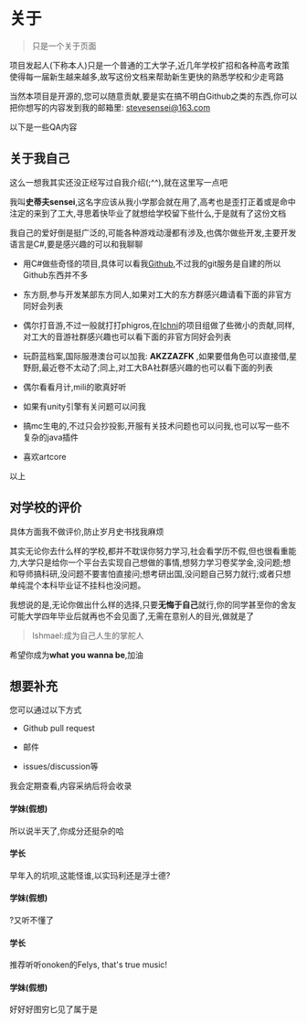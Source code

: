 # 关于

> 只是一个关于页面

项目发起人(下称本人)只是一个普通的工大学子,近几年学校扩招和各种高考政策使得每一届新生越来越多,故写这份文档来帮助新生更快的熟悉学校和少走弯路

当然本项目是开源的,您可以随意贡献,要是实在搞不明白Github之类的东西,你可以把你想写的内容发到我的邮箱里: stevesensei@163.com

以下是一些QA内容

## 关于我自己

这么一想我其实还没正经写过自我介绍(;^^),就在这里写一点吧

我叫**史蒂夫sensei**,这名字应该从我小学那会就在用了,高考也是歪打正着或是命中注定的来到了工大,寻思着快毕业了就想给学校留下些什么,于是就有了这份文档

我自己的爱好倒是挺广泛的,可能各种游戏动漫都有涉及,也偶尔做些开发,主要开发语言是C#,要是感兴趣的可以和我聊聊

- 用C#做些奇怪的项目,具体可以看我[Github](https://github.com/stevesensei),不过我的git服务是自建的所以Github东西并不多

- 东方厨,参与开发某部东方同人,如果对工大的东方群感兴趣请看下面的非官方同好会列表

- 偶尔打音游,不过一般就打打phigros,在[Ichni](https://search.bilibili.com/all?keyword=ichni)的项目组做了些微小的贡献,同样,对工大的音游社群感兴趣也可以看下面的非官方同好会列表

- 玩蔚蓝档案,国际服港澳台可以加我: **AKZZAZFK** ,如果要借角色可以直接借,星野厨,最近卷不太动了;同上,对工大BA社群感兴趣的也可以看下面的列表

- 偶尔看看月计,mili的歌真好听

- 如果有unity引擎有关问题可以问我

- 搞mc生电的,不过只会抄投影,开服有关技术问题也可以问我,也可以写一些不复杂的java插件

- 喜欢artcore

以上

## 对学校的评价

具体方面我不做评价,防止岁月史书找我麻烦

其实无论你去什么样的学校,都并不耽误你努力学习,社会看学历不假,但也很看重能力,大学只是给你一个平台去实现自己想做的事情,想努力学习卷奖学金,没问题;想和导师搞科研,没问题不要害怕直接问;想考研出国,没问题自己努力就行;或者只想单纯混个本科毕业证不挂科也没问题。

我想说的是,无论你做出什么样的选择,只要**无悔于自己**就行,你的同学甚至你的舍友可能大学四年毕业后就再也不会见面了,无需在意别人的目光,做就是了

> Ishmael:成为自己人生的掌舵人

希望你成为**what you wanna be**,加油

## 想要补充

您可以通过以下方式

- Github pull request

- 邮件

- issues/discussion等

我会定期查看,内容采纳后将会收录

<!-- chat:start -->

<!-- title:小剧场其一 -->

#### **学妹(假想)**

所以说半天了,你成分还挺杂的哈

#### **学长**

早年入的坑呗,这能怪谁,以实玛利还是浮士德?

#### **学妹(假想)**

?又听不懂了

#### **学长**

推荐听听onoken的Felys, that's true music!

#### **学妹(假想)**

好好好图穷匕见了属于是

<!-- chat:end -->